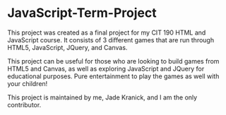 # JavaScript-Term-Project
This project was created as a final project for my CIT 190 HTML and JavaScript course. 
It consists of 3 different games that are run through HTML5, JavaScript, JQuery, and Canvas.

This project can be useful for those who are looking to build games from HTML5 and Canvas, as well as
exploring JavaScript and JQuery for educational purposes. Pure entertainment to play the games as well
with your children!

This project is maintained by me, Jade Kranick, and I am the only contributor.
